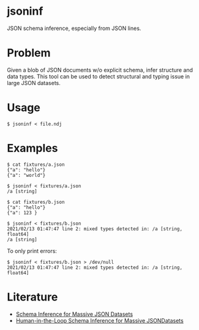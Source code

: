 # jsoninf

JSON schema inference, especially from JSON lines.

# Problem

Given a blob of JSON documents w/o explicit schema, infer structure and data
types. This tool can be used to detect structural and typing issue in large
JSON datasets.

# Usage

```shell
$ jsoninf < file.ndj
```

# Examples

```shell
$ cat fixtures/a.json
{"a": "hello"}
{"a": "world"}

$ jsoninf < fixtures/a.json
/a [string]

$ cat fixtures/b.json
{"a": "hello"}
{"a": 123 }

$ jsoninf < fixtures/b.json
2021/02/13 01:47:47 line 2: mixed types detected in: /a [string, float64]
/a [string]
```

To only print errors:

```shell
$ jsoninf < fixtures/b.json > /dev/null
2021/02/13 01:47:47 line 2: mixed types detected in: /a [string, float64]
```

# Literature

* [Schema Inference for Massive JSON Datasets](https://openproceedings.org/2017/conf/edbt/paper-62.pdf)
* [Human-in-the-Loop Schema Inference for Massive JSONDatasets](https://openproceedings.org/2020/conf/edbt/paper_318.pdf)

